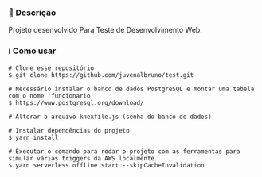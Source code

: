 <h3>🔖 Descrição</h3>
<p>Projeto desenvolvido Para Teste de Desenvolvimento Web.</p>

<h3>ℹ️ Como usar</h3>

    # Clone esse repositório
    $ git clone https://github.com/juvenalbruno/test.git
    
    # Necessário instalar o banco de dados PostgreSQL e montar uma tabela com o nome 'funcionario'
    $ https://www.postgresql.org/download/
    
    # Alterar o arquivo knexfile.js (senha do banco de dados)
    
    # Instalar dependências do projeto
    $ yarn install
    
    # Executar o comando para rodar o projeto com as ferramentas para simular várias triggers da AWS localmente.
    $ yarn serverless offline start --skipCacheInvalidation
